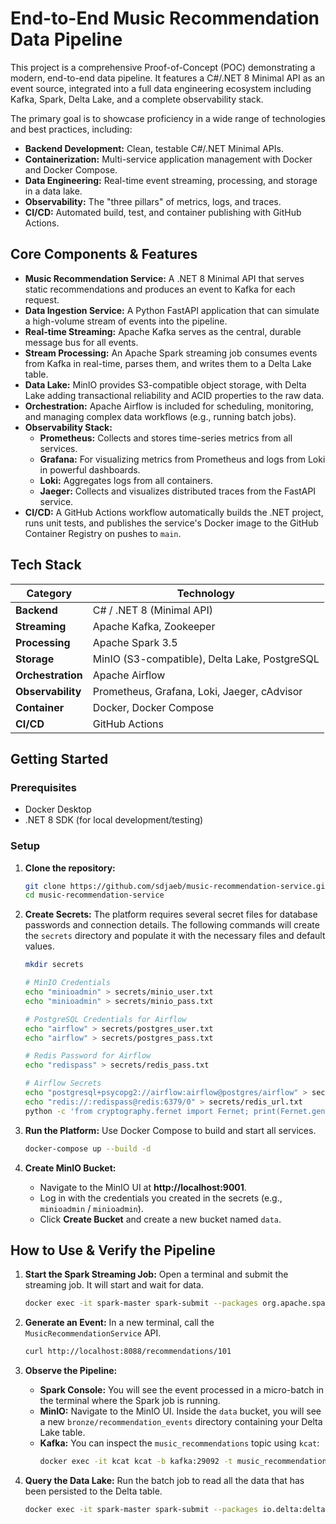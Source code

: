 # End-to-End Music Recommendation Data Pipeline

This project is a comprehensive Proof-of-Concept (POC) demonstrating a modern, end-to-end data pipeline. It features a C#/.NET 8 Minimal API as an event source, integrated into a full data engineering ecosystem including Kafka, Spark, Delta Lake, and a complete observability stack.

The primary goal is to showcase proficiency in a wide range of technologies and best practices, including:
-   **Backend Development:** Clean, testable C#/.NET Minimal APIs.
-   **Containerization:** Multi-service application management with Docker and Docker Compose.
-   **Data Engineering:** Real-time event streaming, processing, and storage in a data lake.
-   **Observability:** The "three pillars" of metrics, logs, and traces.
-   **CI/CD:** Automated build, test, and container publishing with GitHub Actions.

## Core Components & Features

*   **Music Recommendation Service:** A .NET 8 Minimal API that serves static recommendations and produces an event to Kafka for each request.
*   **Data Ingestion Service:** A Python FastAPI application that can simulate a high-volume stream of events into the pipeline.
*   **Real-time Streaming:** Apache Kafka serves as the central, durable message bus for all events.
*   **Stream Processing:** An Apache Spark streaming job consumes events from Kafka in real-time, parses them, and writes them to a Delta Lake table.
*   **Data Lake:** MinIO provides S3-compatible object storage, with Delta Lake adding transactional reliability and ACID properties to the raw data.
*   **Orchestration:** Apache Airflow is included for scheduling, monitoring, and managing complex data workflows (e.g., running batch jobs).
*   **Observability Stack:**
    *   **Prometheus:** Collects and stores time-series metrics from all services.
    *   **Grafana:** For visualizing metrics from Prometheus and logs from Loki in powerful dashboards.
    *   **Loki:** Aggregates logs from all containers.
    *   **Jaeger:** Collects and visualizes distributed traces from the FastAPI service.
*   **CI/CD:** A GitHub Actions workflow automatically builds the .NET project, runs unit tests, and publishes the service's Docker image to the GitHub Container Registry on pushes to `main`.

## Tech Stack

| Category          | Technology                                       |
| ----------------- | ------------------------------------------------ |
| **Backend**       | C# / .NET 8 (Minimal API)                        |
| **Streaming**     | Apache Kafka, Zookeeper                          |
| **Processing**    | Apache Spark 3.5                                 |
| **Storage**       | MinIO (S3-compatible), Delta Lake, PostgreSQL    |
| **Orchestration** | Apache Airflow                                   |
| **Observability** | Prometheus, Grafana, Loki, Jaeger, cAdvisor      |
| **Container**     | Docker, Docker Compose                           |
| **CI/CD**         | GitHub Actions                                   |

## Getting Started

### Prerequisites

*   Docker Desktop
*   .NET 8 SDK (for local development/testing)

### Setup

1.  **Clone the repository:**
    ```bash
    git clone https://github.com/sdjaeb/music-recommendation-service.git
    cd music-recommendation-service
    ```

2.  **Create Secrets:**
    The platform requires several secret files for database passwords and connection details. The following commands will create the `secrets` directory and populate it with the necessary files and default values.
    ```bash
    mkdir secrets
    
    # MinIO Credentials
    echo "minioadmin" > secrets/minio_user.txt
    echo "minioadmin" > secrets/minio_pass.txt

    # PostgreSQL Credentials for Airflow
    echo "airflow" > secrets/postgres_user.txt
    echo "airflow" > secrets/postgres_pass.txt

    # Redis Password for Airflow
    echo "redispass" > secrets/redis_pass.txt

    # Airflow Secrets
    echo "postgresql+psycopg2://airflow:airflow@postgres/airflow" > secrets/airflow_db_url.txt
    echo "redis://:redispass@redis:6379/0" > secrets/redis_url.txt
    python -c 'from cryptography.fernet import Fernet; print(Fernet.generate_key().decode())' > secrets/airflow_fernet.txt
    ```

3.  **Run the Platform:**
    Use Docker Compose to build and start all services.
    ```bash
    docker-compose up --build -d
    ```

4.  **Create MinIO Bucket:**
    *   Navigate to the MinIO UI at **http://localhost:9001**.
    *   Log in with the credentials you created in the secrets (e.g., `minioadmin` / `minioadmin`).
    *   Click **Create Bucket** and create a new bucket named `data`.

## How to Use & Verify the Pipeline

1.  **Start the Spark Streaming Job:**
    Open a terminal and submit the streaming job. It will start and wait for data.
    ```bash
    docker exec -it spark-master spark-submit --packages org.apache.spark:spark-sql-kafka-0-10_2.12:3.5.1,io.delta:delta-spark_2.12:3.2.0,org.apache.hadoop:hadoop-aws:3.3.6 /opt/bitnami/spark/jobs/process_recommendation_events.py
    ```

2.  **Generate an Event:**
    In a new terminal, call the `MusicRecommendationService` API.
    ```bash
    curl http://localhost:8088/recommendations/101
    ```

3.  **Observe the Pipeline:**
    *   **Spark Console:** You will see the event processed in a micro-batch in the terminal where the Spark job is running.
    *   **MinIO:** Navigate to the MinIO UI. Inside the `data` bucket, you will see a new `bronze/recommendation_events` directory containing your Delta Lake table.
    *   **Kafka:** You can inspect the `music_recommendations` topic using `kcat`:
        ```bash
        docker exec -it kcat kcat -b kafka:29092 -t music_recommendations -C -J -o beginning
        ```

4.  **Query the Data Lake:**
    Run the batch job to read all the data that has been persisted to the Delta table.
    ```bash
    docker exec -it spark-master spark-submit --packages io.delta:delta-spark_2.12:3.2.0,org.apache.hadoop:hadoop-aws:3.3.6 /opt/bitnami/spark/jobs/read_recommendation_events.py
    ```